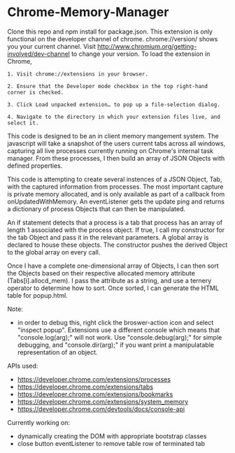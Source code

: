 # Chrome-Memory-Manager
Clone this repo and npm install for package.json. This extension is only functional on the developer channel of chrome. chrome://version/ shows you your current channel. Visit http://www.chromium.org/getting-involved/dev-channel to change your version. To load the extension in Chrome,

	1. Visit chrome://extensions in your browser.

	2. Ensure that the Developer mode checkbox in the top right-hand corner is checked.

	3. Click Load unpacked extension… to pop up a file-selection dialog.

	4. Navigate to the directory in which your extension files live, and select it.

This code is designed to be an in client memory mangement system. The javascript will take a snapshot of the users current tabs across all windows, capturing all live processes currently running on Chrome's internal task manager. From these processes, I then build an array of JSON Objects with defined properties.

This code is attempting to create several instences of a JSON Object, Tab, with the captured information from processes. The most important capture is private memory allocated, and is only available as part of a callback from onUpdatedWithMemory. An eventListener gets the update ping and returns a dictionary of process Objects that can then be manipulated. 

An if statement detects that a process is a tab that process has an array of length 1 associated with the process object. If true, I call my constructor for the tab Object and pass it in the relevant parameters. A global array is declared to house these objects. The constructor pushes the derived Object to the global array on every call. 

Once I have a complete one-dimensional array of Objects, I can then sort the Objects based on their respective allocated memory attribute (Tabs[i].allocd_mem). I pass the attribute as a string, and use a ternery operator to determine how to sort. Once sorted, I can generate the HTML table for popup.html.  

Note:
- in order to debug this, right click the broswer-action icon and select "inspect popup". Extensions use a 
different console which means that "console.log(arg);" will not work. Use "console.debug(arg);" for simple debugging, and "console.dir(arg);" if you want print a manipulatable representation of an object. 

APIs used:
- https://developer.chrome.com/extensions/processes
- https://developer.chrome.com/extensions/tabs
- https://developer.chrome.com/extensions/bookmarks
- https://developer.chrome.com/extensions/system_memory
- https://developer.chrome.com/devtools/docs/console-api
 
Currently working on:

- dynamically creating the DOM with appropriate bootstrap classes
- close button eventListener to remove table row of terminated tab

